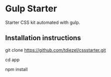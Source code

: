 # Gulp Starter

Starter CSS kit automated with gulp.

## Installation instructions

git clone https://github.com/tdiezel/cssstarter.git

cd app

npm install